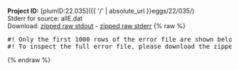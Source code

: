 **Project ID:** [plumID:22.035]({{ '/' | absolute_url }}eggs/22/035/)  
Stderr for source:  allE.dat   
Download: [zipped raw stdout](allE.dat.plumed.stdout.txt.zip) - [zipped raw stderr](allE.dat.plumed.stderr.txt.zip) 
{% raw %}
<pre>
#! Only the first 1000 rows of the error file are shown below
#! To inspect the full error file, please download the zipped raw stderr file above
</pre>
{% endraw %}
